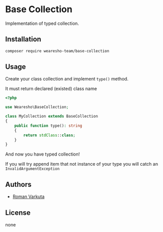 # Base Сollection

Implementation of typed collection.

## Installation

```bash
composer require wearesho-team/base-collection
```

## Usage

Create your class collection and implement `type()` method.

It must return declared (existed) class name

```php
<?php

use Wearesho\BaseCollection;

class MyCollection extends BaseCollection
{
    public function type(): string
    {
        return stdClass::class;
    }
}
```

And now you have typed collection!

If you will try append item that not instance of your type you will catch an `InvalidArgumentException`

## Authors

- [Roman <KartaviK> Varkuta](mailto:roman.varkuta@gmail.com) 

## License
none
